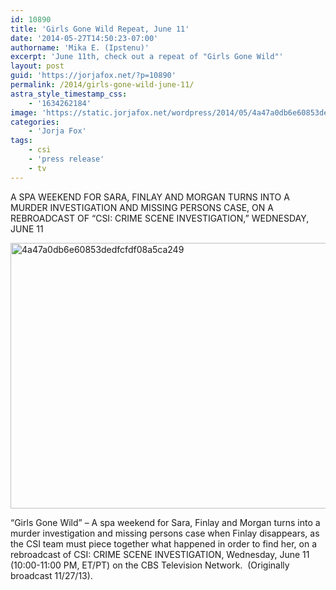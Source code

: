 ```yaml
---
id: 10890
title: 'Girls Gone Wild Repeat, June 11'
date: '2014-05-27T14:50:23-07:00'
authorname: 'Mika E. (Ipstenu)'
excerpt: 'June 11th, check out a repeat of "Girls Gone Wild"'
layout: post
guid: 'https://jorjafox.net/?p=10890'
permalink: /2014/girls-gone-wild-june-11/
astra_style_timestamp_css:
    - '1634262184'
image: 'https://static.jorjafox.net/wordpress/2014/05/4a47a0db6e60853dedfcfdf08a5ca249.png'
categories:
    - 'Jorja Fox'
tags:
    - csi
    - 'press release'
    - tv
---
```


A SPA WEEKEND FOR SARA, FINLAY AND MORGAN TURNS INTO A MURDER INVESTIGATION AND MISSING PERSONS CASE, ON A REBROADCAST OF “CSI: CRIME SCENE INVESTIGATION,” WEDNESDAY, JUNE 11

<img class="alignright size-full wp-image-10891" src="//static.jorjafox.net/wordpress/2014/05/4a47a0db6e60853dedfcfdf08a5ca249.png" alt="4a47a0db6e60853dedfcfdf08a5ca249" width="650" height="425" />

“Girls Gone Wild” – A spa weekend for Sara, Finlay and Morgan turns into a murder investigation and missing persons case when Finlay disappears, as the CSI team must piece together what happened in order to find her, on a rebroadcast of CSI: CRIME SCENE INVESTIGATION, Wednesday, June 11 (10:00-11:00 PM, ET/PT) on the CBS Television Network.  (Originally broadcast 11/27/13).
